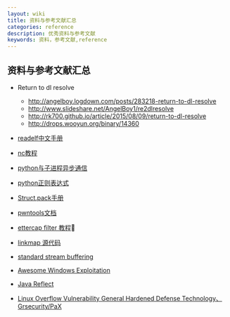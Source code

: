 ```yaml
---
layout: wiki
title: 资料与参考文献汇总
categories: reference
description: 优秀资料与参考文献
keywords: 资料，参考文献,reference
---
```


## 资料与参考文献汇总

* Return to dl resolve

	* http://angelboy.logdown.com/posts/283218-return-to-dl-resolve
	* http://www.slideshare.net/AngelBoy1/re2dlresolve
	* http://rk700.github.io/article/2015/08/09/return-to-dl-resolve
	* http://drops.wooyun.org/binary/14360
* [readelf中文手册](http://man.linuxde.net/readelf)
* [nc教程](http://www.oschina.net/translate/linux-netcat-command)
* [python与子进程异步通信](http://www.pythontab.com/html/2014/pythonhexinbiancheng_0530/794.html)
* [python正则表达式](http://www.runoob.com/python/python-reg-expressions.html)
* [Struct.pack手册](http://www.cnblogs.com/gala/archive/2011/09/22/2184801.html)
* [pwntools文档](https://pwntools.readthedocs.org/)
* [ettercap filter 教程](http://blog.csdn.net/jhonguy/article/details/7494858)
* [linkmap 源代码](https://github.com/lattera/glibc/blob/master/include/link.h#L85)
* [standard stream buffering](http://www.pixelbeat.org/programming/stdio_buffering/)
* [Awesome Windows Exploitation](https://github.com/enddo/awesome-windows-exploitation/blob/master/README.md)
* [Java Reflect](http://www.cnblogs.com/hanxu/archive/2013/01/08/4618274.html)
* [Linux Overflow Vulnerability General Hardened Defense Technology、Grsecurity/PaX](http://www.cnblogs.com/LittleHann/p/4410271.html)
